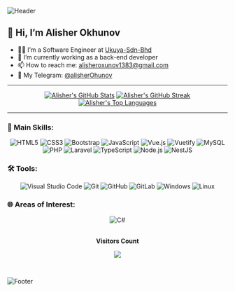 ![Header](https://capsule-render.vercel.app/api?type=waving&color=0:00bfbf,100:1e3c72&height=200&section=header&text=Alisher%20Okhunov&fontSize=40&fontColor=fff&animation=twinkling&fontAlignY=40)

## 👋 Hi, I’m Alisher Okhunov
- 👨‍💻 I’m a Software Engineer at [Ukuya-Sdn-Bhd](https://ukuya.biz/)
- 🌱 I’m currently working as a back-end developer
- 📫 How to reach me: [alisheroxunov1383@gmail.com](mailto:alisheroxunov1383@gmail.com)
- 👀 My Telegram: [@alisherOhunov](https://t.me/alisherOhunov)

---

<div align="center">
    <a href="https://github.com/alisherOhunov/github-readme-stats"><img alt="Alisher's GitHub Stats" src="https://github-readme-stats.vercel.app/api?username=alisherOhunov&show_icons=true&hide_border=true&count_private=true&title_color=00bfbf&icon_color=00bfbf&text_color=c9d1d9&bg_color=0d1117"/></a>
    <a href="https://github.com/alisherOhunov/github-readme-streak-stats"><img alt="Alisher's GitHub Streak" src="https://github-readme-streak-stats.herokuapp.com/?user=alisherOhunov&theme=highcontrast&hide_border=true"/></a>
    <a href="https://github.com/alisherOhunov/github-readme-stats"><img alt="Alisher's Top Languages" src="https://github-readme-stats.vercel.app/api/top-langs/?username=alisherOhunov&langs_count=8&layout=compact&hide_border=true&title_color=00bfbf&icon_color=00bfbf&text_color=c9d1d9&bg_color=0d1117"/></a>
</div>

---

### 🚀 Main Skills:
<div align="center">
    <img src="https://img.shields.io/badge/HTML5-E34F26?style=for-the-badge&logo=html5&logoColor=white" alt="HTML5" />
    <img src="https://img.shields.io/badge/CSS3-1572B6?style=for-the-badge&logo=css3&logoColor=white" alt="CSS3" />
    <img src="https://img.shields.io/badge/Bootstrap-563D7C?style=for-the-badge&logo=bootstrap&logoColor=white" alt="Bootstrap" />
    <img src="https://img.shields.io/badge/JavaScript-323330?style=for-the-badge&logo=javascript&logoColor=F7DF1E" alt="JavaScript" />
    <img src="https://img.shields.io/badge/Vue.js-35495E?style=for-the-badge&logo=vuedotjs&logoColor=4FC08D" alt="Vue.js" />
    <img src="https://img.shields.io/badge/Vuetify-1867C0?style=for-the-badge&logo=vuetify&logoColor=white" alt="Vuetify" />
    <img src="https://img.shields.io/badge/MySQL-4479A1?style=for-the-badge&logo=mysql&logoColor=white" alt="MySQL" />
    <img src="https://img.shields.io/badge/PHP-777BB4?style=for-the-badge&logo=php&logoColor=white" alt="PHP" />
    <img src="https://img.shields.io/badge/Laravel-FF2D20?style=for-the-badge&logo=laravel&logoColor=white" alt="Laravel" />
    <img src="https://img.shields.io/badge/TypeScript-3178C6?style=for-the-badge&logo=typescript&logoColor=white" alt="TypeScript" />
    <img src="https://img.shields.io/badge/Node.js-339933?style=for-the-badge&logo=node.js&logoColor=white" alt="Node.js" />
    <img src="https://img.shields.io/badge/NestJS-E0234E?style=for-the-badge&logo=nestjs&logoColor=white" alt="NestJS" />
</div>

### 🛠️ Tools:
<div align="center">
    <img src="https://img.shields.io/badge/Visual_Studio_Code-0078D4?style=for-the-badge&logo=visual%20studio%20code&logoColor=white" alt="Visual Studio Code" />
    <img src="https://img.shields.io/badge/Git-E44C30?style=for-the-badge&logo=git&logoColor=white" alt="Git" />
    <img src="https://img.shields.io/badge/GitHub-100000?style=for-the-badge&logo=github&logoColor=white" alt="GitHub" />
    <img src="https://img.shields.io/badge/GitLab-330F63?style=for-the-badge&logo=gitlab&logoColor=white" alt="GitLab" />
    <img src="https://img.shields.io/badge/Windows-0078D6?style=for-the-badge&logo=windows&logoColor=white" alt="Windows" />
    <img src="https://img.shields.io/badge/Linux-FCC624?style=for-the-badge&logo=linux&logoColor=black" alt="Linux" />
</div>

### 🌐 Areas of Interest:
<div align="center">
    <img src="https://img.shields.io/badge/C%23-239120?style=for-the-badge&logo=c-sharp&logoColor=white" alt="C#" />
</div>

<div align="center">
    <br>
    <p align="center"><b>Visitors Count</b></p>  
    <p align="center"><img align="center" src="https://profile-counter.glitch.me/{alisherOhunov}/count.svg" /></p> 
    <br>
</div>

![Footer](https://capsule-render.vercel.app/api?type=waving&color=0:00bfbf,100:1e3c72&height=120&section=footer)
